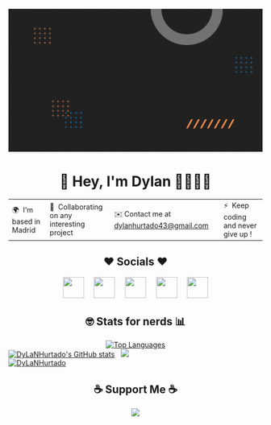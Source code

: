 <!-- Banner -->
<p align="center">
<img src="https://raw.githubusercontent.com/DyLaNHurtado/DyLaNHurtado/master/images/DyLaNHurtado.gif" alt="DyLaNHurtado"/>
</p>


<h1 align="center"> 👋 Hey, I'm Dylan 👨🏻‍💻👻 </h1>

<div align="center">  
  <table border="0">
    <tbody>
        <tr>
            <td>🌍  I'm based in Madrid</td> 
          <td>🤝  Collaborating on any interesting project</td>
           <td>✉️ Contact me at  <a href="mailto:dylanhurtado43@gmail.com" target="_blank" rel="noreferrer">dylanhurtado43@gmail.com</a></td>
          <td>⚡  Keep coding and never give up !</td>  
      </tr>
    </tbody>
</table>
</div>  

<h2 align="center"> ❤️ Socials ❤️ </h2>

<p align="center">
  <a href="https://www.github.com/DyLaNHurtado" target="_blank" rel="noreferrer"><img src="https://raw.githubusercontent.com/danielcranney/readme-generator/main/public/icons/socials/github-dark.svg" width="42" height="42" /></a>
  &nbsp; &nbsp;
  <a href="https://www.linkedin.com/in/dylan-hurtado/" target="_blank" rel="noreferrer"><img src="https://raw.githubusercontent.com/danielcranney/readme-generator/main/public/icons/socials/linkedin.svg" width="42" height="42" /></a>
   &nbsp; &nbsp;
  <a href="https://www.stackoverflow.com/users/19225656/dylanhurtado" target="_blank" rel="noreferrer"><img src="https://raw.githubusercontent.com/danielcranney/readme-generator/main/public/icons/socials/stackoverflow.svg" width="42" height="42" /></a>
   &nbsp; &nbsp;
  <a href="https://www.twitter.com/DyLaNHurtado_" target="_blank" rel="noreferrer"><img src="https://raw.githubusercontent.com/danielcranney/readme-generator/main/public/icons/socials/twitter.svg" width="42" height="42" /></a>
  &nbsp; &nbsp;
  <a href="https://www.codepen.io/dylanhurtado" target="_blank" rel="noreferrer"><img src="https://raw.githubusercontent.com/danielcranney/readme-generator/main/public/icons/socials/codepen-dark.svg" width="42" height="42" /></a></p>
  
<h2 align="center"> 🤓 Stats for nerds 📊 </h2>

<div align="center">
<a href="https://github.com/DyLaNHurtado"><img src="https://github-readme-stats.vercel.app/api/top-langs/?username=DyLaNHurtado&langs_count=10&title_color=14b8a6&text_color=ffffff&icon_color=facc15&bg_color=181824&hide_border=true&locale=en&custom_title=Top%20%Languages&layout=compact" alt="Top Languages" width="50%" /></a></div>
<div>
<a href="http://www.github.com/DyLaNHurtado"><img src="https://github-readme-stats.vercel.app/api?username=DyLaNHurtado&show_icons=true&hide=&count_private=true&title_color=14b8a6&text_color=ffffff&icon_color=facc15&bg_color=181824&hide_border=true&show_icons=true" alt="DyLaNHurtado's GitHub stats" width="45%" /></a>&nbsp; &nbsp;<a href="http://www.github.com/DyLaNHurtado"><img src="https://github-readme-streak-stats.herokuapp.com/?user=DyLaNHurtado&stroke=ffffff&background=181824&ring=14b8a6&fire=14b8a6&currStreakNum=ffffff&currStreakLabel=14b8a6&sideNums=ffffff&sideLabels=ffffff&dates=ffffff&hide_border=true" width="45%" /></a>
</div>
<div>
<a href="https://github.com/ryo-ma/github-profile-trophy"><img src="https://github-profile-trophy.vercel.app/?username=DyLaNHurtado&theme=juicyfresh&column=-1&no-frame=true&no-bg=true" alt="DyLaNHurtado" width="100%"/></a>
</div>

<h2 align="center">☕ Support Me ☕ </h2>
<p align="center">
<a href="https://www.buymeacoffee.com/DyLaNHurtado" ><img src="https://cdn.buymeacoffee.com/buttons/v2/default-yellow.png" width="200" /></a>
</p>




<!--
**DyLaNHurtado/DyLaNHurtado** is a ✨ _special_ ✨ repository because its `README.md` (this file) appears on your GitHub profile.

Here are some ideas to get you started:

- 🔭 I’m currently working on ...
- 🌱 I’m currently learning ...
- 👯 I’m looking to collaborate on ...
- 🤔 I’m looking for help with ...
- 💬 Ask me about ...
- 📫 How to reach me: ...
- 😄 Pronouns: ...
- ⚡ Fun fact: ...
-->
